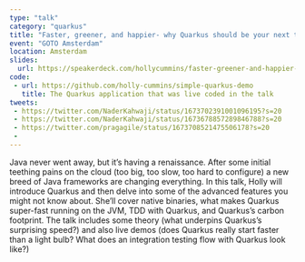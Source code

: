 ```yaml
---
type: "talk"
category: "quarkus"
title: "Faster, greener, and happier- why Quarkus should be your next tech stack"
event: "GOTO Amsterdam"
location: Amsterdam
slides:
  url: https://speakerdeck.com/hollycummins/faster-greener-and-happier-why-quarkus-should-be-your-next-tech-stack
code: 
 - url: https://github.com/holly-cummins/simple-quarkus-demo
   title: The Quarkus application that was live coded in the talk
tweets:
 - https://twitter.com/NaderKahwaji/status/1673702391001096195?s=20
 - https://twitter.com/NaderKahwaji/status/1673678857289846788?s=20
 - https://twitter.com/pragagile/status/1673708521475506178?s=20
 - 
---
```

Java never went away, but it’s having a renaissance. After some initial teething pains on the cloud (too big, too slow, too hard to configure) a new breed of Java frameworks are changing everything. In this talk, Holly will introduce Quarkus and then delve into some of the advanced features you might not know about. She’ll cover native binaries, what makes Quarkus super-fast running on the JVM, TDD with Quarkus, and Quarkus’s carbon footprint. The talk includes some theory (what underpins Quarkus’s surprising speed?) and also live demos (does Quarkus really start faster than a light bulb? What does an integration testing flow with Quarkus look like?) 